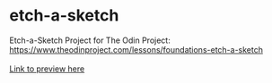 # etch-a-sketch
Etch-a-Sketch Project for The Odin Project: https://www.theodinproject.com/lessons/foundations-etch-a-sketch \
\
[Link to preview here](https://jdon492.github.io/etch-a-sketch/)
